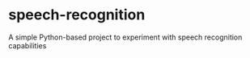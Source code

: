 # speech-recognition
A simple Python-based project to experiment with speech recognition capabilities
